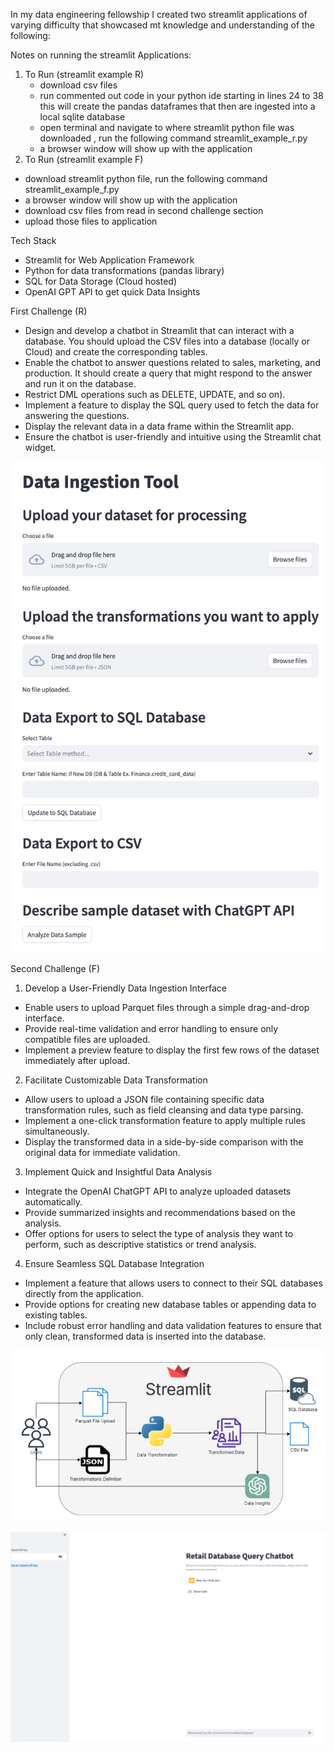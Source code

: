 In my data engineering fellowship I created two streamlit applications of varying difficulty that showcased mt knowledge and understanding of the following:

Notes on running the streamlit Applications:
1. To Run (streamlit example R)
   - download csv files
   - run commented out code in your python ide starting in lines 24 to 38 this will create the pandas dataframes that then are ingested into a local sqlite database
   - open terminal and navigate to where streamlit python file was downloaded , run the following command streamlit_example_r.py
   - a browser window will show up with the application
 2. To Run (streamlit example F)
   - download streamlit python file, run the following command streamlit_example_f.py
   - a browser window will show up with the application
   - download csv files from read in second challenge section
   - upload those files to application

Tech Stack
- Streamlit for Web Application Framework
- Python for data transformations (pandas library)
- SQL for Data Storage (Cloud hosted)
- OpenAI GPT API to get quick Data Insights

First Challenge (R)
- Design and develop a chatbot in Streamlit that can interact with a database. You should upload the CSV files into a database (locally or Cloud) and create the corresponding tables. 
- Enable the chatbot to answer questions related to sales, marketing, and production. It should create a query that might respond to the answer and run it on the database. 
- Restrict DML operations such as DELETE, UPDATE, and so on).
- Implement a feature to display the SQL query used to fetch the data for answering the questions.
- Display the relevant data in a data frame within the Streamlit app.
- Ensure the chatbot is user-friendly and intuitive using the Streamlit chat widget.

![Image Alt text](/images/Streamlit_example_R.png "Optional title")  

Second Challenge (F)

1. Develop a User-Friendly Data Ingestion Interface
 - Enable users to upload Parquet files through a simple drag-and-drop interface.
 - Provide real-time validation and error handling to ensure only compatible files are uploaded.
 - Implement a preview feature to display the first few rows of the dataset immediately after upload.

2. Facilitate Customizable Data Transformation
 - Allow users to upload a JSON file containing specific data transformation rules, such as field cleansing and data type parsing.
 - Implement a one-click transformation feature to apply multiple rules simultaneously.
 - Display the transformed data in a side-by-side comparison with the original data for immediate validation.

3. Implement Quick and Insightful Data Analysis
 - Integrate the OpenAI ChatGPT API to analyze uploaded datasets automatically.
 - Provide summarized insights and recommendations based on the analysis.
 - Offer options for users to select the type of analysis they want to perform, such as descriptive statistics or trend analysis.

4. Ensure Seamless SQL Database Integration
 - Implement a feature that allows users to connect to their SQL databases directly from the application.
 - Provide options for creating new database tables or appending data to existing tables.
 - Include robust error handling and data validation features to ensure that only clean, transformed data is inserted into the database.

![Image Alt text](/images/streamlit_example_f_DE.png "Optional title")


![Image Alt text](/images/Streamlit_example_F.png "Optional title")
